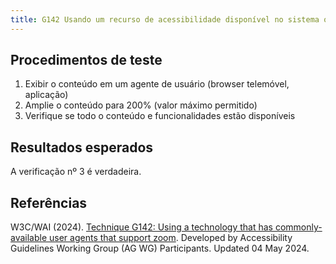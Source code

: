 ```yaml
---
title: G142 Usando um recurso de acessibilidade disponível no sistema operativo que permita zoom
---
```


## Procedimentos de teste

1. Exibir o conteúdo em um agente de usuário (browser telemóvel, aplicação)
2. Amplie o conteúdo para 200% (valor máximo permitido)
3. Verifique se todo o conteúdo e funcionalidades estão disponíveis

## Resultados esperados
A verificação nº 3 é verdadeira.

## Referências

W3C/WAI (2024). [Technique G142: Using a technology that has commonly-available user agents that support zoom](https://www.w3.org/WAI/WCAG22/Techniques/general/G142). Developed by Accessibility Guidelines Working Group (AG WG) Participants. Updated 04 May 2024.